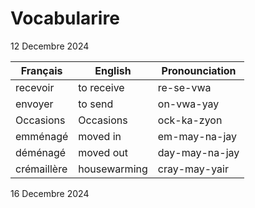 # Vocabularire

12 Decembre 2024

| Français    | English      | Pronounciation |
| ----------- | ------------ | -------------- |
| recevoir    | to receive   | re-se-vwa      |
| envoyer     | to send      | on-vwa-yay     |
| Occasions   | Occasions    | ock-ka-zyon    |
| emménagé    | moved in     | em-may-na-jay  |
| déménagé    | moved out    | day-may-na-jay |
| crémaillère | housewarming | cray-may-yair  |

16 Decembre 2024

